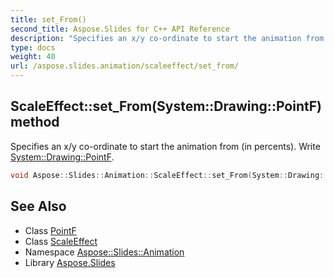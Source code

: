 ```yaml
---
title: set_From()
second_title: Aspose.Slides for C++ API Reference
description: "Specifies an x/y co-ordinate to start the animation from (in percents). Write System::Drawing::PointF."
type: docs
weight: 40
url: /aspose.slides.animation/scaleeffect/set_from/
---
```

## ScaleEffect::set_From(System::Drawing::PointF) method


Specifies an x/y co-ordinate to start the animation from (in percents). Write [System::Drawing::PointF](../../../system.drawing/pointf/).

```cpp
void Aspose::Slides::Animation::ScaleEffect::set_From(System::Drawing::PointF value) override
```

## See Also

* Class [PointF](../../../system.drawing/pointf/)
* Class [ScaleEffect](../)
* Namespace [Aspose::Slides::Animation](../../)
* Library [Aspose.Slides](../../../)